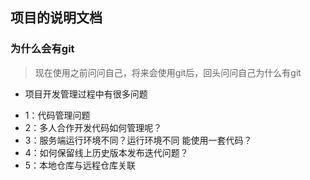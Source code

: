 ## 项目的说明文档


### 为什么会有git
> 现在使用之前问问自己，将来会使用git后，回头问问自己为什么有git

* 项目开发管理过程中有很多问题
 - 1：代码管理问题
 - 2：多人合作开发代码如何管理呢？
 - 3：服务端运行环境不同？运行环境不同 能使用一套代码？
 - 4：如何保留线上历史版本发布迭代问题？
 - 5：本地仓库与远程仓库关联